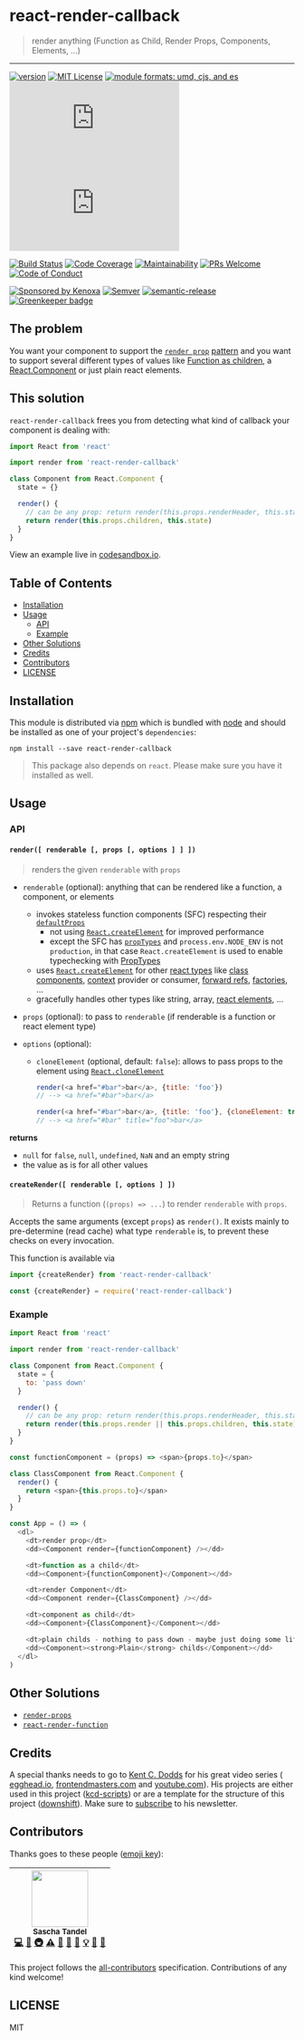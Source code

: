 # react-render-callback

> render anything (Function as Child, Render Props, Components, Elements, ...)

<hr />

[![version][version-badge]][package]
[![MIT License][license-badge]][license]
[![module formats: umd, cjs, and es][module-formats-badge]][unpkg-dist]
[![umd size][size-badge]][unpkg-dist]
[![umd gzip size][gzip-badge]][unpkg-dist]

[![Build Status][build-badge]][build]
[![Code Coverage][coverage-badge]][coverage]
[![Maintainability][maintainability-badge]][maintainability]
[![PRs Welcome][prs-badge]][prs]
[![Code of Conduct][coc-badge]][coc]

[![Sponsored by Kenoxa][sponsored-by-badge]][sponsored-by]
[![Semver][semver-badge]][semver]
[![semantic-release][semantic-release-badge]][semantic-release]
[![Greenkeeper badge][greenkeeper-badge]][greenkeeper]

## The problem

You want your component to support the [`render prop`][render-prop] [pattern][use-a-render-prop]
and you want to support several different types of values like
[Function as children][function-as-children],
a [React.Component][react-component]
or just plain react elements.

## This solution

`react-render-callback` frees you from detecting what kind of callback your component is dealing with:

```js
import React from 'react'

import render from 'react-render-callback'

class Component from React.Component {
  state = {}

  render() {
    // can be any prop: return render(this.props.renderHeader, this.state.header)
    return render(this.props.children, this.state)
  }
}
```

View an example live in [codesandbox.io](https://codesandbox.io/s/48k5p1r764).

## Table of Contents

<!-- START doctoc generated TOC please keep comment here to allow auto update -->
<!-- DON'T EDIT THIS SECTION, INSTEAD RE-RUN doctoc TO UPDATE -->

- [Installation](#installation)
- [Usage](#usage)
  - [API](#api)
  - [Example](#example)
- [Other Solutions](#other-solutions)
- [Credits](#credits)
- [Contributors](#contributors)
- [LICENSE](#license)

<!-- END doctoc generated TOC please keep comment here to allow auto update -->

## Installation

This module is distributed via [npm][npm] which is bundled with [node][node] and
should be installed as one of your project's `dependencies`:

```
npm install --save react-render-callback
```

> This package also depends on `react`. Please make sure you
> have it installed as well.

## Usage

### API

#### `render([ renderable [, props [, options ] ] ])`

> renders the given `renderable` with `props`

- `renderable` (optional): anything that can be rendered like a function, a component, or elements
  - invokes stateless function components (SFC) respecting their
    [`defaultProps`][default-props]
    - not using [`React.createElement`][create-element]
      for improved performance
    - except the SFC has [`propTypes`](typechecking-with-proptypes) and
      `process.env.NODE_ENV` is not `production`, in that case `React.createElement` is used to
      enable typechecking with [PropTypes][prop-types]
  - uses [`React.createElement`][create-element]
    for other [react types][react-is] like
    [class components](https://reactjs.org/docs/react-component.html),
    [context](https://reactjs.org/docs/context.html) provider or consumer,
    [forward refs](https://reactjs.org/docs/react-api.html#reactforwardref),
    [factories](https://reactjs.org/docs/react-api.html#createfactory), ...
  - gracefully handles other types like string, array,
    [react elements][create-element], ...
- `props` (optional): to pass to `renderable` (if renderable is a function or react element type)
- `options` (optional):

  - `cloneElement` (optional, default: `false`): allows to pass props to
    the element using [`React.cloneElement`][clone-element]

    ```js
    render(<a href="#bar">bar</a>, {title: 'foo'})
    // --> <a href="#bar">bar</a>

    render(<a href="#bar">bar</a>, {title: 'foo'}, {cloneElement: true})
    // --> <a href="#bar" title="foo">bar</a>
    ```

**returns**

- `null` for `false`, `null`, `undefined`, `NaN` and an empty string
- the value as is for all other values

#### `createRender([ renderable [, options ] ])`

> Returns a function (`(props) => ...`) to render `renderable` with `props`.

Accepts the same arguments (except `props`) as `render()`. It exists mainly
to pre-determine (read cache) what type `renderable` is, to prevent these
checks on every invocation.

This function is available via

```js
import {createRender} from 'react-render-callback'
```

```js
const {createRender} = require('react-render-callback')
```

### Example

```js
import React from 'react'

import render from 'react-render-callback'

class Component from React.Component {
  state = {
    to: 'pass down'
  }

  render() {
    // can be any prop: return render(this.props.renderHeader, this.state.header)
    return render(this.props.render || this.props.children, this.state)
  }
}

const functionComponent = (props) => <span>{props.to}</span>

class ClassComponent from React.Component {
  render() {
    return <span>{this.props.to}</span>
  }
}

const App = () => (
  <dl>
    <dt>render prop</dt>
    <dd><Component render={functionComponent} /></dd>

    <dt>function as a child</dt>
    <dd><Component>{functionComponent}</Component></dd>

    <dt>render Component</dt>
    <dd><Component render={ClassComponent} /></dd>

    <dt>component as child</dt>
    <dd><Component>{ClassComponent}</Component></dd>

    <dt>plain childs - nothing to pass down - maybe just doing some lifecycle stuff</dt>
    <dd><Component><strong>Plain</strong> childs</Component></dd>
  </dl>
)
```

## Other Solutions

- [`render-props`](https://github.com/donavon/render-props)
- [`react-render-function`](https://www.npmjs.com/package/react-render-function)

## Credits

A special thanks needs to go to [Kent C. Dodds](https://github.com/kentcdodds) for his great
video series (
[egghead.io](https://egghead.io/instructors/kentcdodds),
[frontendmasters.com](https://frontendmasters.com/teachers/kentcdodds/) and
[youtube.com](https://www.youtube.com/c/kentcdodds-vids)).
His projects are either used in this project ([kcd-scripts](https://github.com/kentcdodds/kcd-scripts))
or are a template for the structure of this project ([downshift](https://github.com/paypal/downshift)).
Make sure to [subscribe](https://buttondown.email/kentcdodds) to his newsletter.

## Contributors

Thanks goes to these people ([emoji key][emojis]):

<!-- ALL-CONTRIBUTORS-LIST:START - Do not remove or modify this section -->
<!-- prettier-ignore -->
| <img src="https://avatars.githubusercontent.com/u/514405?v=3" width="100px;"/><br /><sub><b>Sascha Tandel</b></sub><br />[💻](https://github.com/sastan/react-render-callback/commits?author=sastan "Code") [📖](https://github.com/sastan/react-render-callback/commits?author=sastan "Documentation") [🚇](#infra-sastan "Infrastructure (Hosting, Build-Tools, etc)") [⚠️](https://github.com/sastan/react-render-callback/commits?author=sastan "Tests") [👀](#review-sastan "Reviewed Pull Requests") [📝](#blog-sastan "Blogposts") [🐛](https://github.com/sastan/react-render-callback/issues?q=author%3Asastan "Bug reports") [💡](#example-sastan "Examples") [🤔](#ideas-sastan "Ideas, Planning, & Feedback") [📢](#talk-sastan "Talks") |
| :---: |

<!-- ALL-CONTRIBUTORS-LIST:END -->

This project follows the [all-contributors][all-contributors] specification.
Contributions of any kind welcome!

## LICENSE

MIT

[npm]: https://www.npmjs.com/
[node]: https://nodejs.org
[build-badge]: https://img.shields.io/travis/sastan/react-render-callback.svg?style=flat-square
[build]: https://travis-ci.org/sastan/react-render-callback
[coverage-badge]: https://img.shields.io/codecov/c/github/sastan/react-render-callback.svg?style=flat-square
[coverage]: https://codecov.io/github/sastan/react-render-callback
[version-badge]: https://img.shields.io/npm/v/react-render-callback.svg?style=flat-square
[package]: https://www.npmjs.com/package/react-render-callback
[npmcharts]: http://npmcharts.com/compare/react-render-callback
[license-badge]: https://img.shields.io/npm/l/react-render-callback.svg?style=flat-square
[license]: https://github.com/sastan/react-render-callback/blob/master/LICENSE
[prs-badge]: https://img.shields.io/badge/PRs-welcome-brightgreen.svg?style=flat-square
[prs]: http://makeapullrequest.com
[coc-badge]: https://img.shields.io/badge/code%20of-conduct-ff69b4.svg?style=flat-square
[coc]: https://github.com/sastan/react-render-callback/blob/master/CODE_OF_CONDUCT.md
[gzip-badge]: http://img.badgesize.io/https://unpkg.com/react-render-callback/dist/react-render-callback.umd.min.js?compression=gzip&label=umd%20gzip%20size&style=flat-square
[size-badge]: http://img.badgesize.io/https://unpkg.com/react-render-callback/dist/react-render-callback.umd.min.js?label=umd%20size&style=flat-square
[unpkg-dist]: https://unpkg.com/react-render-callback/dist/
[module-formats-badge]: https://img.shields.io/badge/module%20formats-umd%2C%20cjs%2C%20es-green.svg?style=flat-square
[emojis]: https://github.com/kentcdodds/all-contributors#emoji-key
[maintainability]: https://codeclimate.com/github/sastan/react-render-callback/maintainability
[maintainability-badge]: https://api.codeclimate.com/v1/badges/bdb9f3ea6d70b6181b33/maintainability
[sponsored-by]: https://www.kenoxa.com
[sponsored-by-badge]: https://img.shields.io/badge/Sponsored%20by-Kenoxa-blue.svg
[all-contributors]: https://github.com/kentcdodds/all-contributors
[semantic-release]: https://github.com/semantic-release/semantic-release
[semantic-release-badge]: https://img.shields.io/badge/%20%20%F0%9F%93%A6%F0%9F%9A%80-semantic--release-e10079.svg
[greenkeeper]: https://greenkeeper.io/
[greenkeeper-badge]: https://badges.greenkeeper.io/sastan/react-render-callback.svg
[semver]: http://semver.org/spec/v2.0.0.html
[semver-badge]: https://img.shields.io/badge/SemVer-2.0.0-green.svg
[use-a-render-prop]: https://cdb.reacttraining.com/use-a-render-prop-50de598f11ce
[default-props]: https://reactjs.org/docs/react-component.html#defaultprops
[render-prop]: https://reactjs.org/docs/render-props.html
[function-as-children]: https://reactpatterns.com/#function-as-children
[react-component]: https://reactjs.org/docs/react-component.html
[create-element]: https://reactjs.org/docs/react-api.html#createelement
[clone-element]: https://reactjs.org/docs/react-api.html#cloneelement
[typechecking-with-proptypes]: https://reactjs.org/docs/typechecking-with-proptypes.html
[prop-types]: https://www.npmjs.com/package/prop-types
[react-is]: https://www.npmjs.com/package/react-is
